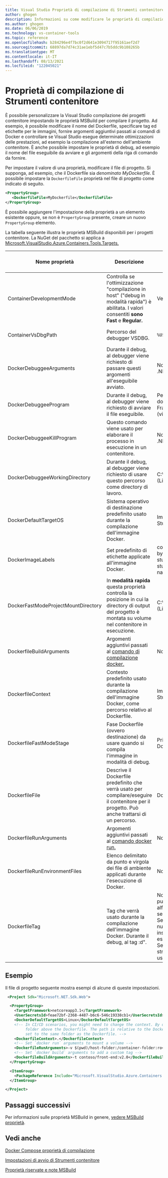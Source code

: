 ```yaml
---
title: Visual Studio Proprietà di compilazione di Strumenti contenitore
author: ghogen
description: Informazioni su come modificare le proprietà di compilazione di Strumenti contenitore per personalizzare Visual Studio compilazione ed esecuzione di un progetto contenitore.
ms.author: ghogen
ms.date: 06/06/2019
ms.technology: vs-container-tools
ms.topic: reference
ms.openlocfilehash: b284296e4f7bc0f2d641e3094717f95161aef2d7
ms.sourcegitcommit: 68897da7d74c31ae1ebf5d47c7b5ddc9b108265b
ms.translationtype: MT
ms.contentlocale: it-IT
ms.lasthandoff: 08/13/2021
ms.locfileid: "122045021"
---
```

# <a name="container-tools-build-properties"></a>Proprietà di compilazione di Strumenti contenitore

È possibile personalizzare la Visual Studio compilazione dei progetti contenitore impostando le proprietà MSBuild per compilare il progetto. Ad esempio, è possibile modificare il nome del Dockerfile, specificare tag ed etichette per le immagini, fornire argomenti aggiuntivi passati ai comandi di Docker e controllare se Visual Studio esegue determinate ottimizzazioni delle prestazioni, ad esempio la compilazione all'esterno dell'ambiente contenitore. È anche possibile impostare le proprietà di debug, ad esempio il nome del file eseguibile da avviare e gli argomenti della riga di comando da fornire.

Per impostare il valore di una proprietà, modificare il file di progetto. Si supponga, ad esempio, che il Dockerfile sia *denominato MyDockerfile*. È possibile impostare la `DockerfileFile` proprietà nel file di progetto come indicato di seguito.

```xml
<PropertyGroup>
   <DockerfileFile>MyDockerfile</DockerfileFile>
</PropertyGroup>
```

È possibile aggiungere l'impostazione della proprietà a un elemento esistente oppure, se non è `PropertyGroup` presente, creare un nuovo `PropertyGroup` elemento.

La tabella seguente illustra le proprietà MSBuild disponibili per i progetti contenitore. La NuGet del pacchetto si applica a [Microsoft.VisualStudio.Azure.Containers.Tools.Targets.](https://www.nuget.org/packages/Microsoft.VisualStudio.Azure.Containers.Tools.Targets/)

| Nome proprietà | Descrizione | Valore predefinito  | Versione del pacchetto NuGet|
|---------------|-------------|----------------|----------------------|
| ContainerDevelopmentMode | Controlla se l'ottimizzazione "compilazione in host" ("debug in modalità rapida") è abilitata.  I valori consentiti **sono Fast** e **Regular.** | Veloce |1.0.1872750 o versione più recente|
| ContainerVsDbgPath | Percorso del debugger VSDBG. | `%USERPROFILE%\vsdbg\vs2017u5` |1.0.1985401 o versione più recente|
| DockerDebuggeeArguments | Durante il debug, al debugger viene richiesto di passare questi argomenti all'eseguibile avviato. | Non applicabile ai ASP.NET .NET Framework progetto |1.7.8 o versione più recente|
| DockerDebuggeeProgram | Durante il debug, al debugger viene richiesto di avviare il file eseguibile. | Per i progetti .NET Core: dotnet, ASP.NET .NET Framework: Non applicabile (viene sempre usato IIS) |1.7.8 o versione più recente|
| DockerDebuggeeKillProgram | Questo comando viene usato per elaborare il processo in esecuzione in un contenitore. | Non applicabile ai ASP.NET .NET Framework progetto |1.7.8 o versione più recente|
| DockerDebuggeeWorkingDirectory | Durante il debug, al debugger viene richiesto di usare questo percorso come directory di lavoro. | C:\app (Windows) o /app (Linux) |1.7.8 o versione più recente|
| DockerDefaultTargetOS | Sistema operativo di destinazione predefinito usato durante la compilazione dell'immagine Docker. | Impostata in base Visual Studio. |1.0.1985401 o versione più recente|
| DockerImageLabels | Set predefinito di etichette applicate all'immagine Docker. | com.microsoft.created-by=visual-studio;com.microsoft.visual-studio.project-name=$(MSBuildProjectName) |1.5.4 o versione più recente|
| DockerFastModeProjectMountDirectory|In **modalità rapida** questa proprietà controlla la posizione in cui la directory di output del progetto è montata su volume nel contenitore in esecuzione.|C:\app (Windows) o /app (Linux)|1.9.2 o versione più recente|
| DockerfileBuildArguments | Argomenti aggiuntivi passati al [comando di compilazione docker.](https://docs.docker.com/engine/reference/commandline/build/) | Non applicabile. |1.0.1872750 o versione più recente|
| DockerfileContext | Contesto predefinito usato durante la compilazione dell'immagine Docker, come percorso relativo al Dockerfile. | Impostata in base Visual Studio. |1.0.1872750 o versione più recente|
| DockerfileFastModeStage | Fase Dockerfile (ovvero destinazione) da usare quando si compila l'immagine in modalità di debug. | Prima fase trovata nel Dockerfile (base) |
| DockerfileFile | Descrive il Dockerfile predefinito che verrà usato per compilare/eseguire il contenitore per il progetto. Può anche trattarsi di un percorso. | Dockerfile |1.0.1872750 o versione più recente|
| DockerfileRunArguments | Argomenti aggiuntivi passati al [comando docker run.](https://docs.docker.com/engine/reference/commandline/run/) | Non applicabile. |1.0.1872750 o versione più recente|
| DockerfileRunEnvironmentFiles | Elenco delimitato da punto e virgola dei file di ambiente applicati durante l'esecuzione di Docker. | Non applicabile. |1.0.1872750 o versione più recente|
| DockerfileTag | Tag che verrà usato durante la compilazione dell'immagine Docker. Durante il debug, al tag :d". | Nome dell'assembly dopo la pulizia dei caratteri non alfanumerici con le regole seguenti: <br/> Se il tag risultante è tutto numerico, "image" viene inserito come prefisso (ad esempio, image2314) <br/> Se il tag risultante è una stringa vuota, come tag viene usato "image". |1.0.1872750 o versione più recente|

## <a name="example"></a>Esempio

Il file di progetto seguente mostra esempi di alcune di queste impostazioni.

```xml
 <Project Sdk="Microsoft.NET.Sdk.Web">

  <PropertyGroup>
    <TargetFramework>netcoreapp3.1</TargetFramework>
    <UserSecretsId>feae72bf-2368-4487-b6c6-546c19338cb1</UserSecretsId>
    <DockerDefaultTargetOS>Linux</DockerDefaultTargetOS>
    <!-- In CI/CD scenarios, you might need to change the context. By default, Visual Studio uses the
         folder above the Dockerfile. The path is relative to the Dockerfile, so here the context is
         set to the same folder as the Dockerfile. -->
    <DockerfileContext>.</DockerfileContext>
    <!-- Set `docker run` arguments to mount a volume -->
    <DockerfileRunArguments>-v $(pwd)/host-folder:/container-folder:ro</DockerfileRunArguments>
    <!-- Set `docker build` arguments to add a custom tag -->
    <DockerfileBuildArguments>-t contoso/front-end:v2.0</DockerfileBuildArguments>
  </PropertyGroup>

  <ItemGroup>
    <PackageReference Include="Microsoft.VisualStudio.Azure.Containers.Tools.Targets" Version="1.10.6" />
  </ItemGroup>

</Project>
```

## <a name="next-steps"></a>Passaggi successivi

Per informazioni sulle proprietà MSBuild in genere, [vedere MSBuild proprietà](../msbuild/msbuild-properties.md).

## <a name="see-also"></a>Vedi anche

[Docker Compose proprietà di compilazione](docker-compose-properties.md)

[Impostazioni di avvio di Strumenti contenitore](container-launch-settings.md)

[Proprietà riservate e note MSBuild](../msbuild/msbuild-reserved-and-well-known-properties.md)
